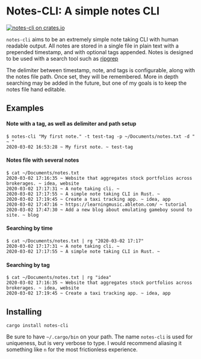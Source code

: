 Notes-CLI: A simple notes CLI
========================================

[![notes-cli on crates.io][cratesio-image]][cratesio]

[cratesio-image]: https://img.shields.io/crates/v/notes-cli.svg
[cratesio]: https://crates.io/crates/notes-cli

`notes-cli` aims to be an extremely simple note taking CLI with human readable output.
All notes are stored in a single file in plain text with a prepended timestamp, and
with optional tags appended. Notes is designed to be used with a search tool such
as [ripgrep](https://github.com/BurntSushi/ripgrep)

The delimiter between timestamp, note, and tags is configurable, along with the notes
file path. Once set, they will be remembered. More in depth searching may be added in
the future, but one of my goals is to keep the notes file hand editable.

## Examples

#### Note with a tag, as well as delimiter and path setup
```
$ notes-cli "My first note." -t test-tag -p ~/Documents/notes.txt -d " ~ "
2020-03-02 16:53:28 ~ My first note. ~ test-tag
```

#### Notes file with several notes
```
$ cat ~/Documents/notes.txt 
2020-03-02 17:16:35 ~ Website that aggregates stock portfolios across brokerages. ~ idea, website
2020-03-02 17:17:31 ~ A note taking cli. ~ 
2020-03-02 17:17:55 ~ A simple note taking CLI in Rust. ~ 
2020-03-02 17:19:45 ~ Create a taxi tracking app. ~ idea, app
2020-03-02 17:47:16 ~ https://learningmusic.ableton.com/ ~ tutorial
2020-03-02 17:47:30 ~ Add a new blog about emulating gameboy sound to site. ~ blog
```

#### Searching by time
```
$ cat ~/Documents/notes.txt | rg "2020-03-02 17:17"
2020-03-02 17:17:31 ~ A note taking cli. ~ 
2020-03-02 17:17:55 ~ A simple note taking CLI in Rust. ~
```

#### Searching by tag
```
$ cat ~/Documents/notes.txt | rg "idea"
2020-03-02 17:16:35 ~ Website that aggregates stock portfolios across brokerages. ~ idea, website
2020-03-02 17:19:45 ~ Create a taxi tracking app. ~ idea, app
```

## Installing

```
cargo install notes-cli 
```
Be sure to have `~/.cargo/bin` on your path. The name `notes-cli` is used for uniqueness, but is very
verbose to type. I would recommend aliasing it something like `n` for the most frictionless experience.